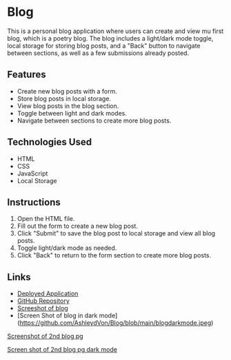 # Blog

This is a personal blog application where users can create and view mu first blog, which is a poetry blog. The blog includes a light/dark mode toggle, local storage for storing blog posts, and a "Back" button to navigate between sections, as well as a few submissions already posted.

## Features
- Create new blog posts with a form.
- Store blog posts in local storage.
- View blog posts in the blog section.
- Toggle between light and dark modes.
- Navigate between sections to create more blog posts.

## Technologies Used
- HTML
- CSS
- JavaScript
- Local Storage

## Instructions
1. Open the HTML file.
2. Fill out the form to create a new blog post.
3. Click "Submit" to save the blog post to local storage and view all blog posts.
4. Toggle light/dark mode as needed.
5. Click "Back" to return to the form section to create more blog posts.

## Links
- [Deployed Application](http://127.0.0.1:5500/index.html)
- [GitHub Repository](https://github.com/AshleydVon/Blog)
- [Screeshot of blog](https://github.com/AshleydVon/Blog/blob/main/Blog.jpg)
- [Screen Shot of blog in dark mode] 
(https://github.com/AshleydVon/Blog/blob/main/blogdarkmode.jpeg)

[Screenshot of 2nd blog pg](https://github.com/AshleydVon/Blog/blob/main/blogpg2.jpeg)

[Screen shot of 2nd blog pg dark mode](https://github.com/AshleydVon/Blog/blob/main/blogpg2darkmode.jpeg)